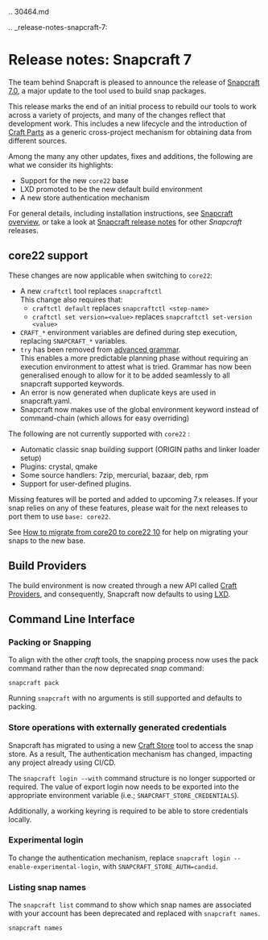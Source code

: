 .. 30464.md

.. _release-notes-snapcraft-7:

# Release notes: Snapcraft 7

The team behind Snapcraft is pleased to announce the release of [Snapcraft 7.0](https://github.com/snapcore/snapcraft/releases/tag/7.0), a major update to the tool used to build snap packages.

This release marks the end of an initial process to rebuild our tools to work across a variety of projects, and many of the changes reflect that development work. This includes a new lifecycle and the introduction of [Craft Parts](https://craft-parts.readthedocs.io/en/latest/) as a generic cross-project mechanism for obtaining data from different sources.

Among the many any other updates, fixes and additions, the following are what we consider its highlights:

* Support for the new `core22` base
* LXD promoted to be the new default build environment
* A new store authentication mechanism

For general details, including installation instructions, see [Snapcraft overview](https://snapcraft.io/docs/snapcraft-overview), or take a look at [Snapcraft release notes](https://snapcraft.io/docs/snapcraft-release-notes) for other *Snapcraft* releases.

## core22  support

These changes are now applicable when switching to `core22`:

-   A new `craftctl` tool replaces `snapcraftctl`</br>
   This change also requires that:
    - `craftctl default` replaces `snapcraftctl <step-name>`
    - `craftctl set version=<value>` replaces `snapcraftctl set-version <value>`
-   `CRAFT_*` environment variables are defined during step execution, replacing `SNAPCRAFT_*` variables.
-   `try` has been removed from [advanced grammar](t/snapcraft-advanced-grammar/8349).</br>
     This enables a more predictable planning phase without requiring an execution environment to attest what is tried. Grammar has now been generalised enough to allow for it to be added seamlessly to all snapcraft supported keywords.
-   An error is now generated when duplicate keys are used in snapcraft.yaml.
-   Snapcraft now makes use of the global environment keyword instead of command-chain (which allows for easy overriding)

The following are not currently supported with `core22` :
-   Automatic classic snap building support (ORIGIN paths and linker loader setup)
-   Plugins: crystal, qmake
-   Some source handlers: 7zip, mercurial, bazaar, deb, rpm
-   Support for user-defined plugins.

Missing features will be ported and added to upcoming 7.x releases. If your snap relies on any of these features, please wait for the next releases to port them to use `base: core22`.

See [How to migrate from core20 to core22 10](/t/micro-howto-migrate-from-core20-to-core22/30188) for help on migrating your snaps to the new base.

## Build Providers

The build environment is now created through a new API called [Craft Providers](https://craft-providers.readthedocs.io/en/latest/), and consequently, Snapcraft now defaults to using [LXD](/t/build-on-lxd/4157).

## Command Line Interface

### Packing or Snapping

To align with the other _craft_ tools, the snapping process now uses the pack command rather than the now deprecated _snap_ command:

```
snapcraft pack
```

Running `snapcraft` with no arguments is still supported and defaults to packing.

### Store operations with externally generated credentials

Snapcraft has migrated to using a new [Craft Store](https://craft-store.readthedocs.io/en/latest/) tool to access the snap store. As a result,  The authentication mechanism has changed, impacting any project already using CI/CD.

The `snapcraft login --with` command structure is no longer supported or required. The value of export login now needs to be exported into the appropriate environment variable (i.e.; `SNAPCRAFT_STORE_CREDENTIALS`).

Additionally, a working keyring is required to be able to store credentials locally.

### Experimental login

To change the authentication mechanism, replace `snapcraft login --enable-experimental-login`, with `SNAPCRAFT_STORE_AUTH=candid`.

### Listing snap names

The `snapcraft list` command to show which snap names are associated with your account has been deprecated and replaced with `snapcraft names`.

```
snapcraft names
```